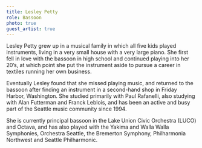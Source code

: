 ```yaml
---
title: Lesley Petty
role: Bassoon
photo: true
guest_artist: true
---
```


Lesley Petty grew up in a musical family in which all five kids played instruments, living in a very small house with a very large piano. She first fell in love with the bassoon in high school and continued playing into her 20’s, at which point she put the instrument aside to pursue a career in textiles running her own business.

Eventually Lesley found that she missed playing music, and returned to the bassoon after finding an instrument in a second-hand shop in Friday Harbor, Washington. She studied primarily with Paul Rafanelli, also studying with Alan Futterman and Franck Leblois, and has been an active and busy part of the Seattle music community since 1994.

She is currently principal bassoon in the Lake Union Civic Orchestra (LUCO) and Octava, and has also played with the Yakima and Walla Walla Symphonies, Orchestra Seattle, the Bremerton Symphony, Philharmonia Northwest and Seattle Philharmonic.